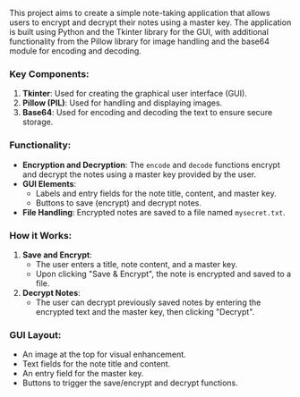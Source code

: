 This project aims to create a simple note-taking application that allows users to encrypt and decrypt their notes using a master key. The application is built using Python and the Tkinter library for the GUI, with additional functionality from the Pillow library for image handling and the base64 module for encoding and decoding.

### Key Components:
1. **Tkinter**: Used for creating the graphical user interface (GUI).
2. **Pillow (PIL)**: Used for handling and displaying images.
3. **Base64**: Used for encoding and decoding the text to ensure secure storage.

### Functionality:
- **Encryption and Decryption**: The `encode` and `decode` functions encrypt and decrypt the notes using a master key provided by the user.
- **GUI Elements**: 
  - Labels and entry fields for the note title, content, and master key.
  - Buttons to save (encrypt) and decrypt notes.
- **File Handling**: Encrypted notes are saved to a file named `mysecret.txt`.

### How it Works:
1. **Save and Encrypt**:
   - The user enters a title, note content, and a master key.
   - Upon clicking "Save & Encrypt", the note is encrypted and saved to a file.
2. **Decrypt Notes**:
   - The user can decrypt previously saved notes by entering the encrypted text and the master key, then clicking "Decrypt".

### GUI Layout:
- An image at the top for visual enhancement.
- Text fields for the note title and content.
- An entry field for the master key.
- Buttons to trigger the save/encrypt and decrypt functions.
